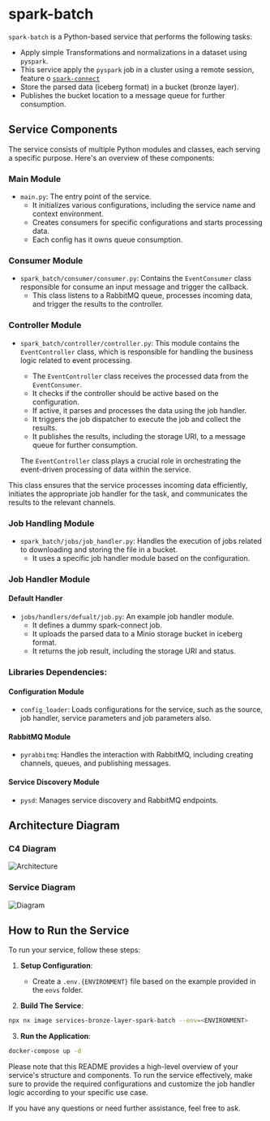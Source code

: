 # spark-batch

`spark-batch` is a Python-based service that performs the following tasks:

- Apply simple Transformations and normalizations in a dataset using `pyspark`.
- This service apply the `pyspark` job in a cluster using a remote session, feature o [`spark-connect`](https://spark.apache.org/docs/latest/spark-connect-overview.html)
- Store the parsed data (iceberg format) in a bucket (bronze layer).
- Publishes the bucket location to a message queue for further consumption.

## Service Components

The service consists of multiple Python modules and classes, each serving a specific purpose. Here's an overview of these components:

### Main Module

- `main.py`: The entry point of the service.
  - It initializes various configurations, including the service name and context environment.
  - Creates consumers for specific configurations and starts processing data.
  - Each config has it owns queue consumption.

### Consumer Module

- `spark_batch/consumer/consumer.py`: Contains the `EventConsumer` class responsible for consume an input message and trigger the callback.
  - This class listens to a RabbitMQ queue, processes incoming data, and trigger the results to the controller.

### Controller Module

- `spark_batch/controller/controller.py`: This module contains the `EventController` class, which is responsible for handling the business logic related to event processing.

  - The `EventController` class receives the processed data from the `EventConsumer`.
  - It checks if the controller should be active based on the configuration.
  - If active, it parses and processes the data using the job handler.
  - It triggers the job dispatcher to execute the job and collect the results.
  - It publishes the results, including the storage URI, to a message queue for further consumption.

  The `EventController` class plays a crucial role in orchestrating the event-driven processing of data within the service.

This class ensures that the service processes incoming data efficiently, initiates the appropriate job handler for the task, and communicates the results to the relevant channels.

### Job Handling Module

- `spark_batch/jobs/job_handler.py`: Handles the execution of jobs related to downloading and storing the file in a bucket.
  - It uses a specific job handler module based on the configuration.

### Job Handler Module

#### Default Handler

- `jobs/handlers/defualt/job.py`: An example job handler module.
  - It defines a dummy spark-connect job.
  - It uploads the parsed data to a Minio storage bucket in iceberg format.
  - It returns the job result, including the storage URI and status.



### Libraries Dependencies:

#### Configuration Module

- `config_loader`: Loads configurations for the service, such as the source, job handler, service parameters and job parameters also.

#### RabbitMQ Module

- `pyrabbitmq`: Handles the interaction with RabbitMQ, including creating channels, queues, and publishing messages.

#### Service Discovery Module

- `pysd`: Manages service discovery and RabbitMQ endpoints.

## Architecture Diagram

### C4 Diagram

![Architecture](docs/diagram/Architecture.png)

### Service Diagram

![Diagram](docs/diagram/diagram.png)


## How to Run the Service

To run your service, follow these steps:

1. **Setup Configuration**:

    - Create a `.env.{ENVIRONMENT}` file based on the example provided in the `envs` folder.

2. **Build The Service**:

```sh
npx nx image services-bronze-layer-spark-batch --env=<ENVIRONMENT>
```

3. **Run the Application**:

```sh
docker-compose up -d
```

Please note that this README provides a high-level overview of your service's structure and components. To run the service effectively, make sure to provide the required configurations and customize the job handler logic according to your specific use case.

If you have any questions or need further assistance, feel free to ask.